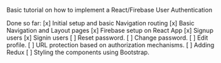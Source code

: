 Basic tutorial on how to implement a React/Firebase User Authentication

Done so far:
[x] Initial setup and basic Navigation routing
[x] Basic Navigation and Layout pages
[x] Firebase setup on React App
[x] Signup users
[x] Signin users 
[ ] Reset password.
[ ] Change password.
[ ] Edit profile.
[ ] URL protection based on authorization mechanisms.
[ ] Adding Redux
[ ] Styling the components using Bootstrap.
